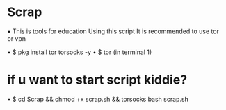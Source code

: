 # Scrap

• This is tools for education
Using this script It is recommended to use tor or vpn

• $ pkg install tor torsocks -y
• $ tor (in terminal 1)

# if u want to start script kiddie?
• $ cd Scrap && chmod +x scrap.sh && torsocks bash scrap.sh
